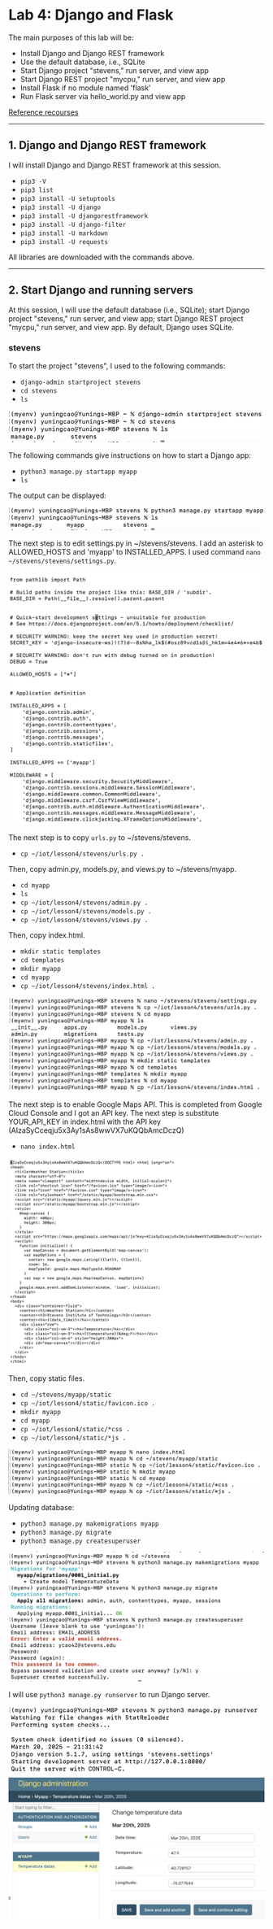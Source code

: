 # Lab 4: Django and Flask
The main purposes of this lab will be:
- Install Django and Django REST framework
- Use the default database, i.e., SQLite
- Start Django project "stevens," run server, and view app
- Start Django REST project "mycpu," run server, and view app
- Install Flask if no module named 'flask'
- Run Flask server via hello_world.py and view app

[Reference recourses](https://github.com/kevinwlu/iot/tree/master/lesson4)

---
## 1. Django and Django REST framework
I will install Django and Django REST framework at this session. 
- `pip3 -V`
- `pip3 list`
- `pip3 install -U setuptools`
- `pip3 install -U django`
- `pip3 install -U djangorestframework`
- `pip3 install -U django-filter`
- `pip3 install -U markdown`
- `pip3 install -U requests`

All libraries are downloaded with the commands above.

---
## 2. Start Django and running servers 
At this session, I will use the default database (i.e., SQLite); start Django project "stevens," run server, and view app; start Django REST project "mycpu," run server, and view app. 
By default, Django uses SQLite. 

### stevens 
To start the project "stevens", I used to the following commands:

- `django-admin startproject stevens`
- `cd stevens`
- `ls`

![starting stevens](https://github.com/YuningCao0512/Engineering_Design_VI/blob/main/lab4_pictures/starting%20stevens%20.png)

The following commands give instructions on how to start a Django app:
- `python3 manage.py startapp myapp`
- `ls`

The output can be displayed:

![app stevens](https://github.com/YuningCao0512/Engineering_Design_VI/blob/main/lab4_pictures/stevens%20app%20.png)

The next step is to edit settings.py in ~/stevens/stevens. I add an asterisk to ALLOWED_HOSTS and 'myapp' to INSTALLED_APPS. I used command `nano ~/stevens/stevens/settings.py`.

![modified settings](https://github.com/YuningCao0512/Engineering_Design_VI/blob/main/lab4_pictures/nano_settings.png)

The next step is to copy `urls.py` to ~/stevens/stevens.
- `cp ~/iot/lesson4/stevens/urls.py .`

Then, copy admin.py, models.py, and views.py to ~/stevens/myapp.
- `cd myapp`
- `ls`
- `cp ~/iot/lesson4/stevens/admin.py .`
- `cp ~/iot/lesson4/stevens/models.py .`
- `cp ~/iot/lesson4/stevens/views.py .`

Then, copy index.html. 
- `mkdir static templates`
- `cd templates`
- `mkdir myapp`
- `cd myapp`
- `cp ~/iot/lesson4/stevens/index.html .`

![copy](https://github.com/YuningCao0512/Engineering_Design_VI/blob/main/lab4_pictures/stevens%20copying.png)

The next step is to enable Google Maps API. This is completed from Google Cloud Console and I got an API key. The next step is substitute YOUR_API_KEY in index.html with the API key (AIzaSyCceqju5x3Ay1sAs8wwVX7uKQQbAmcDczQ)
- `nano index.html`

![change API key](https://github.com/YuningCao0512/Engineering_Design_VI/blob/main/lab4_pictures/change%20API%20key.png)

Then, copy static files. 
- `cd ~/stevens/myapp/static`
- `cp ~/iot/lesson4/static/favicon.ico .`
- `mkdir myapp`
- `cd myapp`
- `cp ~/iot/lesson4/static/*css .`
- `cp ~/iot/lesson4/static/*js .`

![change files](https://github.com/YuningCao0512/Engineering_Design_VI/blob/main/lab4_pictures/stevens%20copy%20static%20files.png)

Updating database:
- `python3 manage.py makemigrations myapp`
- `python3 manage.py migrate`
- `python3 manage.py createsuperuser`

![data update](https://github.com/YuningCao0512/Engineering_Design_VI/blob/main/lab4_pictures/stevens%20data%20update.png)

I will use `python3 manage.py runserver` to run Django server.

![running](https://github.com/YuningCao0512/Engineering_Design_VI/blob/main/lab4_pictures/stevens%20running.png)
![admin](https://github.com/YuningCao0512/Engineering_Design_VI/blob/main/lab4_pictures/stevens%20Ajango.png)




















